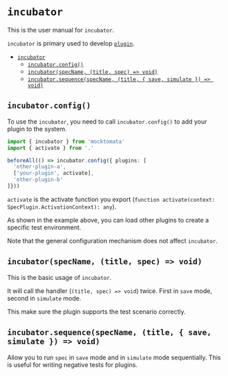 # `incubator`

This is the user manual for `incubator`.

`incubator` is primary used to develop [`plugin`](./plugin.md).

- [`incubator`](#incubator)
  - [`incubator.config()`](#incubatorconfig)
  - [`incubator(specName, (title, spec) => void)`](#incubatorspecname-title-spec--void)
  - [`incubator.sequence(specName, (title, { save, simulate }) => void)`](#incubatorsequencespecname-title--save-simulate---void)

## `incubator.config()`

To use the `incubator`, you need to call `incubator.config()` to add your plugin to the system.

```ts
import { incubator } from 'mocktomata'
import { activate } from '.'

beforeAll(() => incubator.config({ plugins: [
  'other-plugin-a',
  ['your-plugin', activate],
  'other-plugin-b'
]}))
```

`activate` is the activate function you export (`function activate(context: SpecPlugin.ActivationContext): any`).

As shown in the example above, you can load other plugins to create a specific test environment.

Note that the general configuration mechanism does not affect `incubator`.

## `incubator(specName, (title, spec) => void)`

This is the basic usage of `incubator`.

It will call the handler (`(title, spec) => void`) twice.
First in `save` mode, second in `simulate` mode.

This make sure the plugin supports the test scenario correctly.

## `incubator.sequence(specName, (title, { save, simulate }) => void)`

Allow you to run `spec` in `save` mode and in `simulate` mode sequentially.
This is useful for writing negative tests for plugins.
